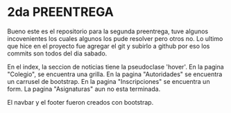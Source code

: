 
# 2da PREENTREGA 

Bueno este es el repositorio para la segunda preentrega, tuve algunos incovenientes los cuales algunos los pude resolver pero otros no. Lo ultimo que hice en el proyecto fue agregar el git y subirlo a github por eso los commits son todos del dia sabado.

En el index, la seccion de noticias tiene la pseudoclase 'hover'.
En la pagina "Colegio", se encuentra una grilla.
En la pagina "Autoridades" se encuentra un carrusel de bootstrap.
En la pagina "Inscripciones" se encuentra un form.
La pagina "Asignaturas" aun no esta terminada.

El navbar y el footer fueron creados con bootstrap.

